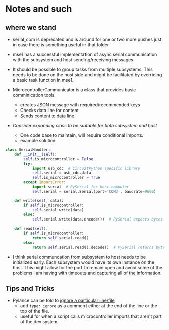 # Notes and such

## where we stand

- serial_com is deprecated and is around for one or two more pushes just in case there is something useful in that folder
- mse1 has a successful implementation of async serial communication with the subsystem and host sending/receiving messages
- It should be possible to group tasks from multiple subsystems. This needs to be done on the host side and might be facilitated by overriding a basic task function in mse1.
 

- MicrocontrollerCommunicator is a class that provides basic comminication tools.
    - creates JSON message with required/recommended keys
    - Checks data line for content
    - Sends content to data line
- *Consider expanding class to be suitable for both subsystem and host*
    - One code base to maintain, will require conditional imports.
    - example solution:

``` python
class SerialHandler:
    def __init__(self):
        self.is_microcontroller = False
        try:
            import usb_cdc  # CircuitPython specific library
            self.serial = usb_cdc.data
            self.is_microcontroller = True
        except ImportError:
            import serial  # PySerial for host computer
            self.serial = serial.Serial(port='COM3', baudrate=9600)

    def write(self, data):
        if self.is_microcontroller:
            self.serial.write(data)
        else:
            self.serial.write(data.encode())  # PySerial expects bytes

    def read(self):
        if self.is_microcontroller:
            return self.serial.read()
        else:
            return self.serial.read().decode()  # PySerial returns bytes
```


* I think serial communcation from subsystem to host needs to be initialized early. Each subsystem would have its own instance on the host. This might allow for the port to remain open and avoid some of the problems I am having with timeouts and capturing all of the information.



## Tips and Tricks

* Pylance can be told to [ignore a particular line/file](https://www.reddit.com/r/VisualStudioCode/comments/i3mpct/comment/g5bkx9u/) 
    * add `type: ignore` as a comment either at the end of the line or the top of the file.
    * useful for when a script calls microcontroller imports that aren't part of the dev system.